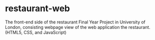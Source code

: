 # restaurant-web

The front-end side of the restaurant Final Year Project in University of London, consisting webpage view of the web application the restaurant.
(HTML5, CSS, and JavaScript)
